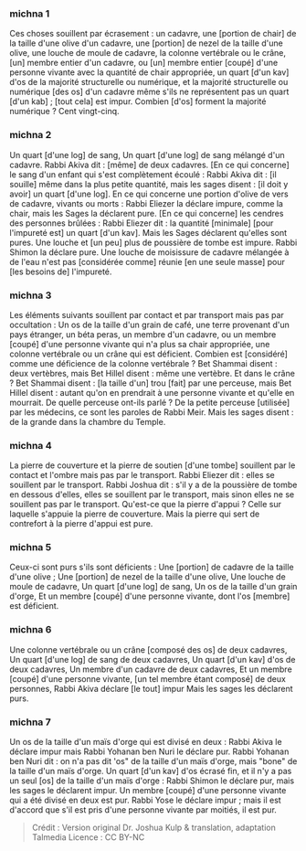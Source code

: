 
### michna 1
Ces choses souillent par écrasement : un cadavre, une [portion de chair] de la taille d'une olive d'un cadavre, une [portion] de nezel de la taille d'une olive, une louche de moule de cadavre, la colonne vertébrale ou le crâne, [un] membre entier d'un cadavre, ou [un] membre entier [coupé] d'une personne vivante avec la quantité de chair appropriée, un quart [d'un kav] d'os de la majorité structurelle ou numérique, et la majorité structurelle ou numérique [des os] d'un cadavre même s'ils ne représentent pas un quart [d'un kab] ; [tout cela] est impur. Combien [d'os] forment la majorité numérique ? Cent vingt-cinq.

### michna 2
Un quart [d'une log] de sang, Un quart [d'une log] de sang mélangé d'un cadavre. Rabbi Akiva dit : [même] de deux cadavres. [En ce qui concerne] le sang d'un enfant qui s'est complètement écoulé : Rabbi Akiva dit : [il souille] même dans la plus petite quantité, mais les sages disent : [il doit y avoir] un quart [d'une log]. En ce qui concerne une portion d'olive de vers de cadavre, vivants ou morts : Rabbi Eliezer la déclare impure, comme la chair, mais les Sages la déclarent pure. [En ce qui concerne] les cendres des personnes brûlées : Rabbi Eliezer dit : la quantité [minimale] [pour l'impureté est] un quart [d'un kav]. Mais les Sages déclarent qu'elles sont pures. Une louche et [un peu] plus de poussière de tombe est impure. Rabbi Shimon la déclare pure. Une louche de moisissure de cadavre mélangée à de l'eau n'est pas [considérée comme] réunie [en une seule masse] pour [les besoins de] l'impureté.

### michna 3
Les éléments suivants souillent par contact et par transport mais pas par occultation : Un os de la taille d'un grain de café, une terre provenant d'un pays étranger, un béta peras, un membre d'un cadavre, ou un membre [coupé] d'une personne vivante qui n'a plus sa chair appropriée, une colonne vertébrale ou un crâne qui est déficient. Combien est [considéré] comme une déficience de la colonne vertébrale ? Bet Shammai disent : deux vertèbres, mais Bet Hillel disent : même une vertèbre. Et dans le crâne ? Bet Shammai disent : [la taille d'un] trou [fait] par une perceuse, mais Bet Hillel disent : autant qu'on en prendrait à une personne vivante et qu'elle en mourrait. De quelle perceuse ont-ils parlé ? De la petite perceuse [utilisée] par les médecins, ce sont les paroles de Rabbi Meir. Mais les sages disent : de la grande dans la chambre du Temple.

### michna 4
La pierre de couverture et la pierre de soutien [d'une tombe] souillent par le contact et l'ombre mais pas par le transport. Rabbi Eliezer dit : elles se souillent par le transport. Rabbi Joshua dit : s'il y a de la poussière de tombe en dessous d'elles, elles se souillent par le transport, mais sinon elles ne se souillent pas par le transport. Qu'est-ce que la pierre d'appui ? Celle sur laquelle s'appuie la pierre de couverture. Mais la pierre qui sert de contrefort à la pierre d'appui est pure.

### michna 5
Ceux-ci sont purs s'ils sont déficients : Une [portion] de cadavre de la taille d'une olive ; Une [portion] de nezel de la taille d'une olive, Une louche de moule de cadavre, Un quart [d'une log] de sang, Un os de la taille d'un grain d'orge, Et un membre [coupé] d'une personne vivante, dont l'os [membre] est déficient.

### michna 6
Une colonne vertébrale ou un crâne [composé des os] de deux cadavres, Un quart [d'une log] de sang de deux cadavres, Un quart [d'un kav] d'os de deux cadavres, Un membre d'un cadavre de deux cadavres, Et un membre [coupé] d'une personne vivante, [un tel membre étant composé] de deux personnes, Rabbi Akiva déclare [le tout] impur Mais les sages les déclarent purs.

### michna 7
Un os de la taille d'un maïs d'orge qui est divisé en deux : Rabbi Akiva le déclare impur mais Rabbi Yohanan ben Nuri le déclare pur. Rabbi Yohanan ben Nuri dit : on n'a pas dit 'os" de la taille d'un maïs d'orge, mais "bone" de la taille d'un maïs d'orge. Un quart [d'un kav] d'os écrasé fin, et il n'y a pas un seul [os] de la taille d'un maïs d'orge : Rabbi Shimon le déclare pur, mais les sages le déclarent impur. Un membre [coupé] d'une personne vivante qui a été divisé en deux est pur. Rabbi Yose le déclare impur ; mais il est d'accord que s'il est pris d'une personne vivante par moitiés, il est pur.

>Crédit : Version original Dr. Joshua Kulp & translation, adaptation Talmedia
>Licence : CC BY-NC